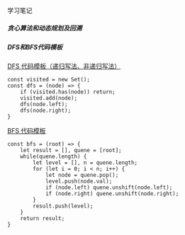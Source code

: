 学习笔记
##### 贪心算法和动态规划及回溯
##### DFS和BFS代码模板
[DFS 代码模板（递归写法、非递归写法）](https://shimo.im/docs/UdY2UUKtliYXmk8t/read)
```
const visited = new Set();
const dfs = (node) => {
    if (visited.has(node)) return;
    visited.add(node);
    dfs(node.left);
    dfs(node.right);
}
```
[BFS 代码模板 ](https://shimo.im/docs/UdY2UUKtliYXmk8t/read)
```
const bfs = (root) => {
    let result = [], quene = [root];
    while(quene.length) {
        let level = [], n = quene.length;
        for (let i = 0; i < n; i++) {
            let node = quene.pop();
            level.push(node.val);
            if (node.left) quene.unshift(node.left);
            if (node.right) quene.unshift(node.right);
        }
        result.push(level);
    }
    return result;
}
```